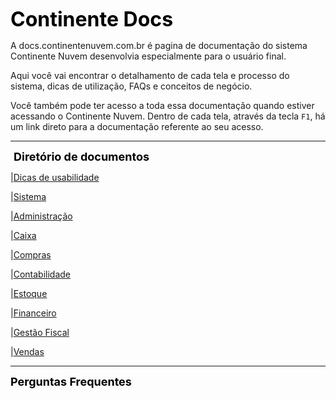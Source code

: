 <font color="black" size="6em"><b>Continente Docs </b></font>

A docs.continentenuvem.com.br é pagina de documentação do sistema Continente Nuvem desenvolvia especialmente para o usuário final. 

Aqui você vai encontrar o detalhamento de cada tela e processo do sistema,  dicas de utilização, FAQs e conceitos de negócio. 

Você também pode ter acesso a toda essa documentação quando estiver acessando o Continente Nuvem. Dentro de cada tela, através da tecla `F1`, há um link direto para a documentação referente ao seu acesso.

------

<font color="black" size="4em"> <b>Diretório de documentos </b></font>

|[Dicas de usabilidade](dicas.md)

|[Sistema](sistema.md)

|[Administração](administracao.md)

|[Caixa](caixa.md)

|[Compras](compras.md)

|[Contabilidade](contabilidade.md)

|[Estoque](estoque.md)

|[Financeiro](financeiro.md)

|[Gestão Fiscal](gestao_fiscal.md)

|[Vendas](vendas.md)



------

 <font color="black" size="4em"> <b>Perguntas Frequentes</b></font>

